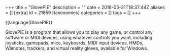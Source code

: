 +++
title = "GlovePIE"
description = ""
date = 2018-05-31T18:37:44Z
aliases = []
[extra]
id = 21859
[taxonomies]
categories = []
tags = []
+++

{{language|GlovePIE}}

GlovePIE is a program that allows you to play any game, or control any software or MIDI devices, using whatever controls you want, including joysticks, gamepads, mice, keyboards, MIDI input devices, HMDs, Wiimotes, trackers, and virtual reality gloves, available for Windows.
